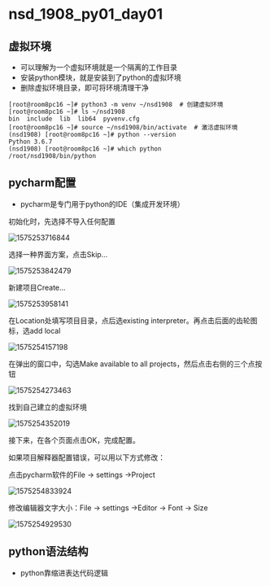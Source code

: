 # nsd_1908_py01_day01

## 虚拟环境

- 可以理解为一个虚拟环境就是一个隔离的工作目录
- 安装python模块，就是安装到了python的虚拟环境
- 删除虚拟环境目录，即可将环境清理干净

```shell
[root@room8pc16 ~]# python3 -m venv ~/nsd1908  # 创建虚拟环境
[root@room8pc16 ~]# ls ~/nsd1908
bin  include  lib  lib64  pyvenv.cfg
[root@room8pc16 ~]# source ~/nsd1908/bin/activate  # 激活虚拟环境
(nsd1908) [root@room8pc16 ~]# python --version
Python 3.6.7
(nsd1908) [root@room8pc16 ~]# which python
/root/nsd1908/bin/python

```

## pycharm配置

- pycharm是专门用于python的IDE（集成开发环境）

初始化时，先选择不导入任何配置

![1575253716844](/root/.config/Typora/typora-user-images/1575253716844.png)

选择一种界面方案，点击Skip...

![1575253842479](/root/.config/Typora/typora-user-images/1575253842479.png)

新建项目Create...

![1575253958141](/root/.config/Typora/typora-user-images/1575253958141.png)

在Location处填写项目目录，点后选existing interpreter。再点击后面的齿轮图标，选add local

![1575254157198](/root/.config/Typora/typora-user-images/1575254157198.png)

在弹出的窗口中，勾选Make available to all projects，然后点击右侧的三个点按钮

![1575254273463](/root/.config/Typora/typora-user-images/1575254273463.png)

找到自己建立的虚拟环境

![1575254352019](/root/.config/Typora/typora-user-images/1575254352019.png)

接下来，在各个页面点击OK，完成配置。

如果项目解释器配置错误，可以用以下方式修改：

点击pycharm软件的File -> settings ->Project

![1575254833924](/root/.config/Typora/typora-user-images/1575254833924.png)

修改编辑器文字大小：File -> settings ->Editor -> Font -> Size

![1575254929530](/root/.config/Typora/typora-user-images/1575254929530.png)

## python语法结构

- python靠缩进表达代码逻辑















